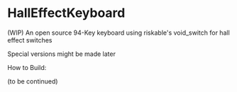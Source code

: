 # HallEffectKeyboard
(WIP) An open source 94-Key keyboard using riskable's void_switch for hall effect switches

Special versions might be made later

How to Build:

(to be continued)
